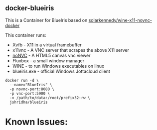 ## docker-blueiris

This is a Container for BlueIris based on [solarkennedy/wine-x11-novnc-docker
](https://github.com/solarkennedy/wine-x11-novnc-docker)

This container runs:

* Xvfb - X11 in a virtual framebuffer
* x11vnc - A VNC server that scrapes the above X11 server
* [noNVC](https://kanaka.github.io/noVNC/) - A HTML5 canvas vnc viewer
* Fluxbox - a small window manager
* WINE - to run Windows executables on linux
* blueiris.exe - official Windows Jottacloud client

```
docker run -d \
  --name="BlueIris" \
  -p novnc-port:8080 \
  -p vnc-port:5900 \
  -v /path/to/data:/root/prefix32:rw \
  jshridha/blueiris
  ```
# Known Issues:
